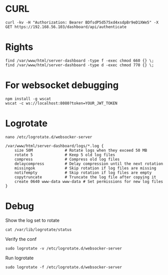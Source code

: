 # CURL
```
curl -kv -H "Authorization: Bearer BDfsdP5d575xd4xsdpBr9eD1XWe5" -X GET https://192.168.56.103/dashboard/api/authenticate
```

# Rights

```
find /var/www/html/server-dashboard -type f -exec chmod 660 {} \;
find /var/www/html/server-dashboard -type d -exec chmod 770 {} \;
```

# For websocket debugging

```
npm install -g wscat
wscat -c ws://localhost:8080?token=YOUR_JWT_TOKEN
```

# Logrotate
```
nano /etc/logrotate.d/websocker-server
```

```
/var/www/html/server-dashboard/logs/*.log {
    size 50M              # Rotate logs when they exceed 50 MB
    rotate 5              # Keep 5 old log files
    compress              # Compress old log files
    delaycompress         # Delay compression until the next rotation
    missingok             # Skip rotation if log files are missing
    notifempty            # Skip rotation if log files are empty
    copytruncate          # Truncate the log file after copying it
    create 0640 www-data www-data # Set permissions for new log files
}
```

# Debug 

Show the log set to rotate
```
cat /var/lib/logrotate/status
```
Verify the conf
```
sudo logrotate -v /etc/logrotate.d/websocker-server
```
Run logrotate
```
sudo logrotate -f /etc/logrotate.d/websocker-server
```


